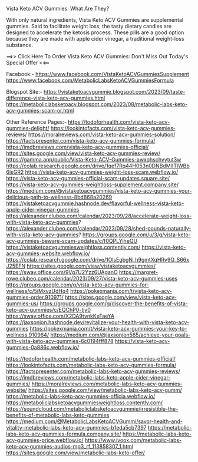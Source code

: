 
Vista Keto ACV Gummies: What Are They?

With only natural ingredients, Vista Keto ACV Gummies are supplemental gummies. Said to facilitate weight loss, the tasty dietary candies are designed to accelerate the ketosis process. These pills are a good option because they are made with apple cider vinegar, a traditional weight-loss substance.

==>> Click Here To Order Vista Keto ACV Gummies: Don't Miss Out Today's Special Offer <<==

Facebook:-
https://www.facebook.com/VistaKetoACVGummiesSupplement
https://www.facebook.com/MetabolicLabsKetoACVGummiesFormula

Blogspot Site:-
https://vistaketoacvgummie.blogspot.com/2023/09/taste-difference-vista-keto-acv-gummies.html
https://metaboliclabsketoacv.blogspot.com/2023/08/metabolic-labs-keto-acv-gummies-scam-or.html

Other Reference Pages:-
https://todoforhealth.com/vista-keto-acv-gummies-delight/
https://lookintofacts.com/vista-keto-acv-gummies-reviews/
https://moralreviews.com/vista-keto-acv-gummies-solution/
https://factspresenter.com/vista-keto-acv-gummies-formula/
https://imdbreviews.com/vista-keto-acv-gummies-official/
https://sites.google.com/view/vista-keto-acv-gummies-review/
https://gamma.app/public/Vista-Keto-ACV-Gummies-awxqhschvytut3w
https://colab.research.google.com/drive/1qef7Rq44H053n0DNBdMIITlWBb6isGR2
https://vista-keto-acv-gummies-weight-loss-scam.webflow.io/
https://vista-keto-acv-gummies-official-scam-updates.square.site/
https://vista-keto-acv-gummies-weightloss-supplement.company.site/
https://medium.com/@vistaketoacvgummies/vista-keto-acv-gummies-your-delicious-path-to-wellness-8bd868a20269
https://vistaketoacvgummie.hashnode.dev/flavorful-wellness-vista-keto-apple-cider-vinegar-gummies
https://alexander.clubeo.com/calendar/2023/09/28/accelerate-weight-loss-with-vista-keto-acv-gummies?
https://alexander.clubeo.com/calendar/2023/09/28/shed-pounds-naturally-with-vista-keto-acv-gummies?
https://groups.google.com/u/3/g/vista-keto-acv-gummies-beware-scam-updates/c/f0QPLYiheQU
https://vistaketoacvgummiesweightloss.contently.com/
https://vista-keto-acv-gummies-website.webflow.io/
https://colab.research.google.com/drive/1OlsEgbgN_h9gmtXqHRv9Q_S66xJ25EFN
https://sites.google.com/view/vistaketoacvgummies/
https://sway.office.com/9Vg7U2Yzz6UAganO
https://margret-rowe.clubeo.com/calendar/2023/09/27/vista-keto-acv-gummies-uses
https://groups.google.com/g/vista-keto-acv-gummies-for-wellness/c/5iMxvzUdHq4
https://pokexmania.com/t/vista-keto-acv-gummies-order.910971/
https://sites.google.com/view/vista-keto-acv-gummies-us/
https://groups.google.com/g/discover-the-benefits-of-vista-keto-acv-gummies/c/EQChP0-tjv0
https://sway.office.com/X2DA9tvnkKxFaeYA
https://jaxsonjon.hashnode.dev/revitalize-your-health-with-vista-keto-acv-gummies
https://pokexmania.com/t/vista-keto-acv-gummies-your-key-to-wellness.910964/
https://medium.com/@jaxsonjon565/achieve-your-goals-with-vista-keto-acv-gummies-6c0194fff878
https://vista-keto-acv-gummies-0a886c.webflow.io/

https://todoforhealth.com/metabolic-labs-keto-acv-gummies-official/
https://lookintofacts.com/metabolic-labs-keto-acv-gummies-formula/
https://factspresenter.com/metabolic-labs-keto-acv-gummies-reviews/
https://imdbreviews.com/metabolic-labs-keto-apple-cider-vinegar-gummies/
https://moralreviews.com/metabolic-labs-keto-acv-gummies-website/
https://sites.google.com/view/metabolic-labs-keto-acv-gumm/
https://metabolic-labs-keto-acv-gummies-officia.webflow.io/
https://metaboliclabsketoacvgummiesweightloss.contently.com/
https://soundcloud.com/metaboliclabsketoacvgummie/irresistible-the-benefits-of-metabolic-labs-keto-gummies
https://medium.com/@MetabolicLabsKetoACVGummi/savor-health-and-vitality-metabolic-labs-keto-acv-gummies-b1eda5cb7397
https://metabolic-labs-keto-acv-gummies-formula.company.site/
https://metabolic-labs-keto-acv-gummies-price.webflow.io/
https://www.ivoox.com/metabolic-labs-keto-acv-gummies-audios-mp3_rf_113858307_1.html
https://sites.google.com/view/metabolic-labs-keto-offer/
